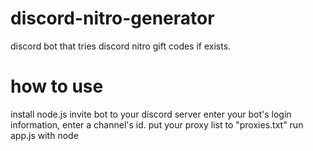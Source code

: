 # discord-nitro-generator
discord bot that tries discord nitro gift codes if exists.

# how to use
install node.js
invite bot to your discord server
enter your bot's login information, enter a channel's id.
put your proxy list to "proxies.txt"
run app.js with node

